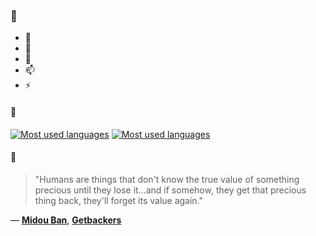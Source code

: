 ### 👋

- 🔭
- 🌱
- 💬
- 📫
- ⚡

#### 🧏

[![Most used languages](https://github-readme-stats-aynah.vercel.app/api/top-langs/?username=aynh&theme=solarized-dark&langs_count=6&layout=compact&hide_title=true)](https://github.com/anuraghazra/github-readme-stats#gh-dark-mode-only)
[![Most used languages](https://github-readme-stats-aynah.vercel.app/api/top-langs/?username=aynh&theme=solarized-light&langs_count=6&layout=compact&hide_title=true)](https://github.com/anuraghazra/github-readme-stats#gh-light-mode-only)

#### 💬

> "Humans are things that don't know the true value of something precious until they lose it...and if somehow, they get that precious thing back, they'll forget its value again."

&mdash; [**Midou Ban**](https://myanimelist.net/character.php?q=Midou%20Ban&cat=character), [**Getbackers**](https://myanimelist.net/search/all?q=Getbackers&cat=all)
